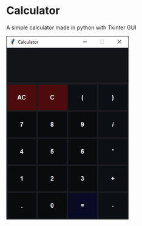 # Calculator

A simple calculator made in python with Tkinter GUI

![](https://github.com/rakeshkryadav/Calculator/blob/main/GUI_Calculator.png)
